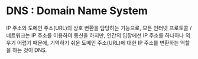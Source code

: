 # DNS : Domain Name System

IP 주소와 도메인 주소(URL)의 상호 변환을 담당하는 기능으로, 모든 인터넷 프로토콜 / 네트워크는 IP 주소를 이용하여 통신을 하지만, 인간의 입장에선 IP 주소를 하나하나 외우기 어렵기 때문에, 기억하기 쉬운 도메인 주소(URL)에 대한 IP 주소를 변환하는 역할을 하는 것이 DNS.